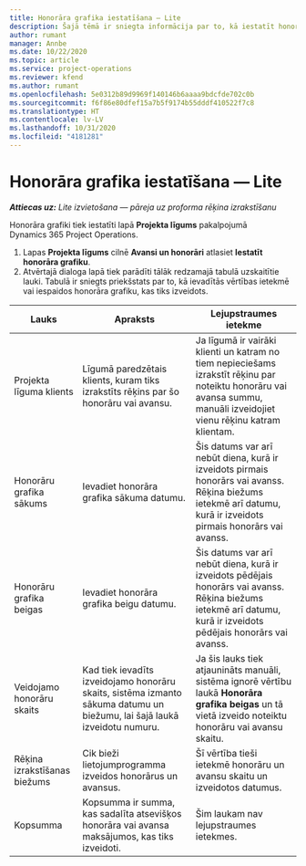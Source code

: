 ```yaml
---
title: Honorāra grafika iestatīšana — Lite
description: Šajā tēmā ir sniegta informācija par to, kā iestatīt honorāra grafiku risinājumā Project Operations.
author: rumant
manager: Annbe
ms.date: 10/22/2020
ms.topic: article
ms.service: project-operations
ms.reviewer: kfend
ms.author: rumant
ms.openlocfilehash: 5e0312b89d9969f140146b6aaaa9bdcfde702c0b
ms.sourcegitcommit: f6f86e80dfef15a7b5f9174b55dddf410522f7c8
ms.translationtype: HT
ms.contentlocale: lv-LV
ms.lasthandoff: 10/31/2020
ms.locfileid: "4181281"
---
```

# <a name="set-up-a-retainer-schedule---lite"></a>Honorāra grafika iestatīšana — Lite

_**Attiecas uz:** Lite izvietošana — pāreja uz proforma rēķina izrakstīšanu_

Honorāra grafiki tiek iestatīti lapā **Projekta līgums** pakalpojumā Dynamics 365 Project Operations.

1. Lapas **Projekta līgums** cilnē **Avansi un honorāri** atlasiet **Iestatīt honorāra grafiku**.
2. Atvērtajā dialoga lapā tiek parādīti tālāk redzamajā tabulā uzskaitītie lauki. Tabulā ir sniegts priekšstats par to, kā ievadītās vērtības ietekmē vai iespaidos honorāra grafiku, kas tiks izveidots.

| Lauks | Apraksts | Lejupstraumes ietekme |
| --- | --- | --- |
| Projekta līguma klients | Līgumā paredzētais klients, kuram tiks izrakstīts rēķins par šo honorāru vai avansu. | Ja līgumā ir vairāki klienti un katram no tiem nepieciešams izrakstīt rēķinu par noteiktu honorāru vai avansa summu, manuāli izveidojiet vienu rēķinu katram klientam. |
| Honorāru grafika sākums | Ievadiet honorāra grafika sākuma datumu. | Šis datums var arī nebūt diena, kurā ir izveidots pirmais honorārs vai avanss. Rēķina biežums ietekmē arī datumu, kurā ir izveidots pirmais honorārs vai avanss. |
| Honorāru grafika beigas | Ievadiet honorāra grafika beigu datumu. | Šis datums var arī nebūt diena, kurā ir izveidots pēdējais honorārs vai avanss. Rēķina biežums ietekmē arī datumu, kurā ir izveidots pēdējais honorārs vai avanss. |
| Veidojamo honorāru skaits | Kad tiek ievadīts izveidojamo honorāru skaits, sistēma izmanto sākuma datumu un biežumu, lai šajā laukā izveidotu numuru. | Ja šis lauks tiek atjaunināts manuāli, sistēma ignorē vērtību laukā **Honorāra grafika beigas** un tā vietā izveido noteiktu honorāru vai avansu skaitu. |
| Rēķina izrakstīšanas biežums | Cik bieži lietojumprogramma izveidos honorārus un avansus. | Šī vērtība tieši ietekmē honorāru un avansu skaitu un izveidotos datumus. |
| Kopsumma | Kopsumma ir summa, kas sadalīta atsevišķos honorāra vai avansa maksājumos, kas tiks izveidoti. | Šim laukam nav lejupstraumes ietekmes. |
